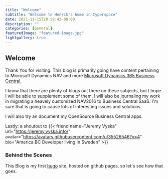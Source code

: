 ```yaml
---
title: "Welcome"
subtitle: "Welcome to Henrik's home in Cyperspace"
date: 2021-11-15T20:58:43-08:00
description: ""
categories: [General]
featuredImage: "featured-image.jpg"
lightgallery: true
---
```

## Welcome

Thank You for visiting. This blog is primarily going have content pertaining to Microsoft Dynamics NAV and more [Microsoft Dynamics 365 Business Central.](https://dynamics.microsoft.com/en-us/business-central/overview/)

<!--more-->

I know that there are plenty of blogs out there on these subjects, but I hope I will be able to supplement some of them. I will also be journaling my work in migrating a heavely customized NAV2016 to Business Central SaaS. I'm sure that is going to cause lots of interesting issues and solutions.

I will also try an document my OpenSource Business Central apps.

Lastly: a shoutout to
{{< friend name="Jeremy Vyska" url="https://jeremy.vyska.info/" avatar="https://avatars.githubusercontent.com/u/35526546?v=4" bio="America BC Developer living in Sweden" >}}

### Behind the Scenes

This Blog is my first [hugo](https://gohugo.io/) site, hosted on github pages. so let's see how that goes.
